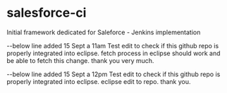 # salesforce-ci
Initial framework dedicated for Saleforce - Jenkins implementation

--below line added 15 Sept a 11am
Test edit to check if this github repo is properly integrated into eclipse. fetch process in eclipse should work and be able to fetch this change. thank you very much.

--below line added 15 Sept a 12pm
Test edit to check if this github repo is properly integrated into eclipse. 
eclipse edit to repo. thank you.


